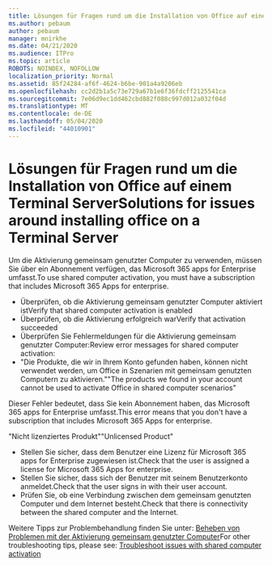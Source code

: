 ```yaml
---
title: Lösungen für Fragen rund um die Installation von Office auf einem Terminal Server
ms.author: pebaum
author: pebaum
manager: mnirkhe
ms.date: 04/21/2020
ms.audience: ITPro
ms.topic: article
ROBOTS: NOINDEX, NOFOLLOW
localization_priority: Normal
ms.assetid: 85f24284-af6f-4624-b6be-901a4a9206eb
ms.openlocfilehash: cc2d2b1a5c73e729a67b1e6f36fdcff2125541ca
ms.sourcegitcommit: 7e06d9ec1dd462cbd882f088c997d012a032f04d
ms.translationtype: MT
ms.contentlocale: de-DE
ms.lasthandoff: 05/04/2020
ms.locfileid: "44010901"
---
```

# <a name="solutions-for-issues-around-installing-office-on-a-terminal-server"></a><span data-ttu-id="bb527-102">Lösungen für Fragen rund um die Installation von Office auf einem Terminal Server</span><span class="sxs-lookup"><span data-stu-id="bb527-102">Solutions for issues around installing office on a Terminal Server</span></span>

<span data-ttu-id="bb527-103">Um die Aktivierung gemeinsam genutzter Computer zu verwenden, müssen Sie über ein Abonnement verfügen, das Microsoft 365 apps for Enterprise umfasst.</span><span class="sxs-lookup"><span data-stu-id="bb527-103">To use shared computer activation, you must have a subscription that includes Microsoft 365 Apps for enterprise.</span></span>
  
- <span data-ttu-id="bb527-104">Überprüfen, ob die Aktivierung gemeinsam genutzter Computer aktiviert ist</span><span class="sxs-lookup"><span data-stu-id="bb527-104">Verify that shared computer activation is enabled</span></span>
- <span data-ttu-id="bb527-105">Überprüfen, ob die Aktivierung erfolgreich war</span><span class="sxs-lookup"><span data-stu-id="bb527-105">Verify that activation succeeded</span></span>
- <span data-ttu-id="bb527-106">Überprüfen Sie Fehlermeldungen für die Aktivierung gemeinsam genutzter Computer:</span><span class="sxs-lookup"><span data-stu-id="bb527-106">Review error messages for shared computer activation:</span></span>
- <span data-ttu-id="bb527-107">"Die Produkte, die wir in Ihrem Konto gefunden haben, können nicht verwendet werden, um Office in Szenarien mit gemeinsam genutzten Computern zu aktivieren."</span><span class="sxs-lookup"><span data-stu-id="bb527-107">"The products we found in your account cannot be used to activate Office in shared computer scenarios"</span></span>
  
<span data-ttu-id="bb527-108">Dieser Fehler bedeutet, dass Sie kein Abonnement haben, das Microsoft 365 apps for Enterprise umfasst.</span><span class="sxs-lookup"><span data-stu-id="bb527-108">This error means that you don't have a subscription that includes Microsoft 365 Apps for enterprise.</span></span>

<span data-ttu-id="bb527-109">"Nicht lizenziertes Produkt"</span><span class="sxs-lookup"><span data-stu-id="bb527-109">"Unlicensed Product"</span></span>

- <span data-ttu-id="bb527-110">Stellen Sie sicher, dass dem Benutzer eine Lizenz für Microsoft 365 apps for Enterprise zugewiesen ist.</span><span class="sxs-lookup"><span data-stu-id="bb527-110">Check that the user is assigned a license for Microsoft 365 Apps for enterprise.</span></span>
- <span data-ttu-id="bb527-111">Stellen Sie sicher, dass sich der Benutzer mit seinem Benutzerkonto anmeldet.</span><span class="sxs-lookup"><span data-stu-id="bb527-111">Check that the user signs in with their user account.</span></span>
- <span data-ttu-id="bb527-112">Prüfen Sie, ob eine Verbindung zwischen dem gemeinsam genutzten Computer und dem Internet besteht.</span><span class="sxs-lookup"><span data-stu-id="bb527-112">Check that there is connectivity between the shared computer and the Internet.</span></span>

<span data-ttu-id="bb527-113">Weitere Tipps zur Problembehandlung finden Sie unter: [Beheben von Problemen mit der Aktivierung gemeinsam genutzter Computer](https://docs.microsoft.com/DeployOffice/troubleshoot-shared-computer-activation)</span><span class="sxs-lookup"><span data-stu-id="bb527-113">For other troubleshooting tips, please see: [Troubleshoot issues with shared computer activation](https://docs.microsoft.com/DeployOffice/troubleshoot-shared-computer-activation)</span></span>